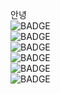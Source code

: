안녕<br/><img src="https://img.shields.io/badge/CSS3-1572B6?style=flat-square&logo=css3&logoColor=white" alt="BADGE"/><br/><img src="https://img.shields.io/badge/Android-3DDC84?style=flat-square&logo=android&logoColor=white" alt="BADGE"/><br/><img src="https://img.shields.io/badge/Expo-000000?style=flat-square&logo=Expo&logoColor=white" alt="BADGE"/><br/><img src="https://img.shields.io/badge/C-A8B9CC?style=flat-square&logo=C&logoColor=white" alt="BADGE"/><br/><img src="https://img.shields.io/badge/Expo-000000?style=flat-square&logo=Expo&logoColor=white" alt="BADGE"/><br/><img src="https://img.shields.io/badge/Adobe Photoshop-31A8FF?style=flat-square&logo=Adobe Photoshop&logoColor=white" alt="BADGE"/>